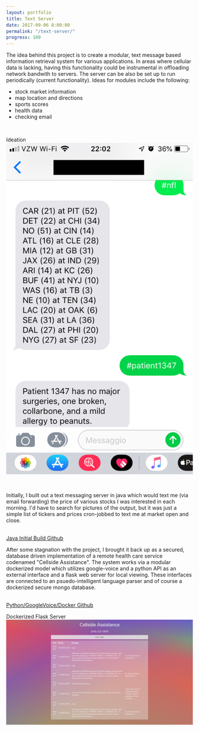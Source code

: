 ```yaml
---
layout: portfolio
title: Text Server
date: 2017-09-06 8:00:00
permalink: "/text-server/"
progress: 100
---
```



The idea behind this project is to create a modular, text message based information retrieval system for various applications. In areas where cellular data is lacking, having this functionality could be instrumental in offloading network bandwith to servers. The server can be also be set up to run periodically (current functionality). Ideas for modules include the following:

- stock market information
- map location and directions
- sports scores
- health data
- checking email


<br>

Ideation
![Demo](/assets/img/portfolio/text-server/demo.png)

<br>

Initially, I built out a text messaging server in java which would text me (via email forwarding) the price of various stocks I was interested in each morning. I'd have to search for pictures of the output, but it was just a simple list of tickers and prices cron-jobbed to text me at market open and close.

<br>

<a class="button" href="https://github.com/tlee753/text-server">
Java Initial Build Github
</a>

<br>

After some stagnation with the project, I brought it back up as a secured, database driven implementation of a remote health care service codenamed "Cellside Assistance". The system works via a modular dockerized model which utilizes google-voice and a python API as an external interface and a flask web server for local viewing. These interfaces are connected to an psuedo-intelligent language parser and of course a dockerized secure mongo database.

<br>

<a class="button" href="https://github.com/tlee753/cellside-assistance">
Python/GoogleVoice/Docker Github
</a>


<br>

Dockerized Flask Server
![Server](/assets/img/portfolio/text-server/server.png)
